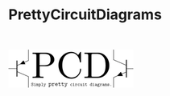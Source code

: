 <p align="center">
  <h1>PrettyCircuitDiagrams</h1>
  <br><br>
  <img src="website/assets/Logo.png">
</p>

